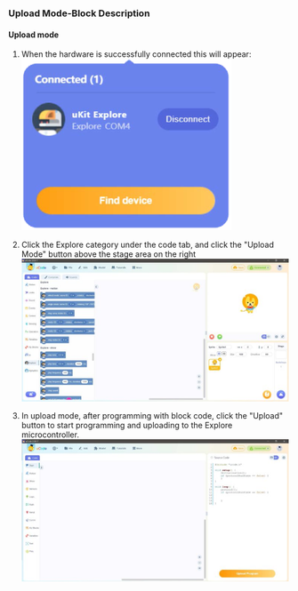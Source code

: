 ###  Upload Mode-Block Description
#### Upload mode
1.	When the hardware is successfully connected this will appear:  
![](../../assets/images/course-en/course7/001.png)    

2.	Click the Explore category under the code tab, and click the "Upload Mode" button above the stage area on the right  
![](../../assets/images/course-en/course7/002.jpeg)    

3.	In upload mode, after programming with block code, click the "Upload" button to start programming and uploading to the Explore microcontroller.  
![](../../assets/images/course-en/course7/003.jpeg)    
